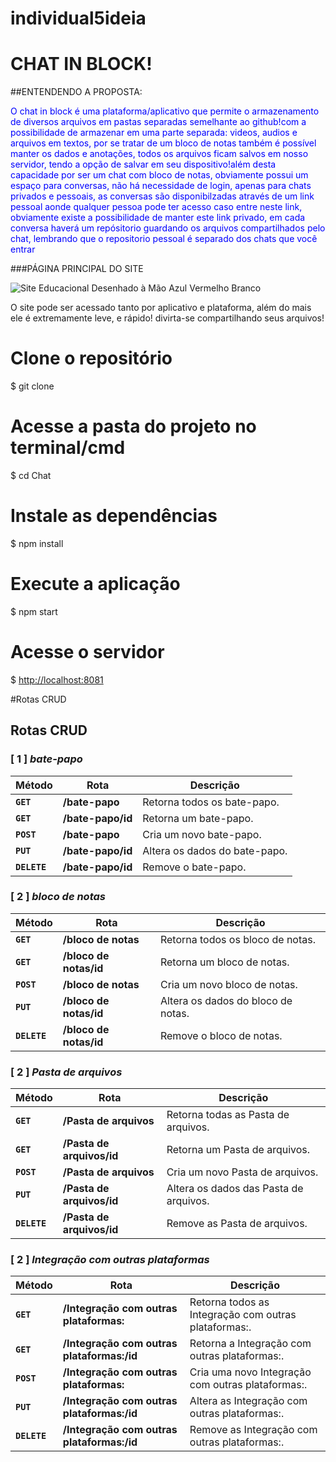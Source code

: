 # individual5ideia

# CHAT IN BLOCK!
 ##ENTENDENDO A PROPOSTA:
 <P style = "color: blue;"> O chat in block é uma plataforma/aplicativo que permite o armazenamento de diversos arquivos em pastas separadas semelhante ao github!com a possibilidade de armazenar  em uma parte separada: videos, audios e arquivos em textos, por se tratar de um bloco de notas também é possível manter os dados e anotações, todos os arquivos ficam salvos em nosso servidor, tendo a opção de salvar em seu dispositivo!além desta capacidade por ser um chat com bloco de notas, obviamente possui um espaço para conversas, não há necessidade de login, apenas para chats privados e pessoais, as conversas são disponibilzadas através de um link pessoal aonde qualquer pessoa pode ter acesso caso entre neste link, obviamente existe a possibilidade de manter este link privado, em cada conversa haverá um repósitorio guardando os arquivos compartilhados pelo chat, lembrando que o repositorio pessoal é separado dos chats que você entrar</p>
 
 ###PÁGINA PRINCIPAL DO SITE
 
 ![Site Educacional Desenhado à Mão Azul Vermelho Branco](https://user-images.githubusercontent.com/113534912/219960207-b42c9231-0c6b-45ad-9d0b-c12b8bb7f10e.png)

<p>O site pode ser acessado tanto por aplicativo e plataforma, além do mais ele é extremamente leve, e rápido! divirta-se compartilhando seus arquivos!


# Clone o repositório
$ git clone 

# Acesse a pasta do projeto no terminal/cmd
$ cd Chat

# Instale as dependências
$ npm install

# Execute a aplicação 
$ npm start

# Acesse o servidor
$ <http://localhost:8081>


#Rotas CRUD


## Rotas CRUD

### [ 1 ] <em>bate-papo</em>

| Método | Rota | Descrição |
| ------ | ----- | ----------- |
| **`GET`** | **/bate-papo** | Retorna todos os bate-papo. |
|  **`GET`** | **/bate-papo/id** | Retorna um bate-papo. |
|  **`POST`** | **/bate-papo** | Cria um novo bate-papo.  |
|  **`PUT`** | **/bate-papo/id** | Altera os dados do bate-papo.
|  **`DELETE`** | **/bate-papo/id** | Remove o bate-papo.
  
### [ 2 ] <em>bloco de notas</em>

| Método | Rota | Descrição |
| ------ | ----- | ----------- |
|  **`GET`** | **/bloco de notas** | Retorna todos os bloco de notas. |
|  **`GET`** | **/bloco de notas/id** | Retorna um bloco de notas. |
|  **`POST`** | **/bloco de notas** | Cria um novo bloco de notas.  |
|  **`PUT`** | **/bloco de notas/id** | Altera os dados do bloco de notas.
|  **`DELETE`** | **/bloco de notas/id** | Remove o bloco de notas.
  
  
### [ 2 ] <em>Pasta de arquivos</em>

| Método | Rota | Descrição |
| ------ | ----- | ----------- |
|  **`GET`** | **/Pasta de arquivos** | Retorna todas as Pasta de arquivos. |
|  **`GET`** | **/Pasta de arquivos/id** | Retorna um Pasta de arquivos. |
|  **`POST`** | **/Pasta de arquivos** | Cria um novo Pasta de arquivos.  |
|  **`PUT`** | **/Pasta de arquivos/id** | Altera os dados das Pasta de arquivos.
|  **`DELETE`** | **/Pasta de arquivos/id** | Remove as Pasta de arquivos.


### [ 2 ] <em>Integração com outras plataformas</em>

| Método | Rota | Descrição |
| ------ | ----- | ----------- |
|  **`GET`** | **/Integração com outras plataformas:** | Retorna todos as Integração com outras plataformas:. |
|  **`GET`** | **/Integração com outras plataformas:/id** |  Retorna a Integração com outras plataformas:. |
|  **`POST`** | **/Integração com outras plataformas:** | Cria uma novo Integração com outras plataformas:.  |
|  **`PUT`** | **/Integração com outras plataformas:/id** | Altera as Integração com outras plataformas:.
|  **`DELETE`** | **/Integração com outras plataformas:/id** | Remove as Integração com outras plataformas:.
  

